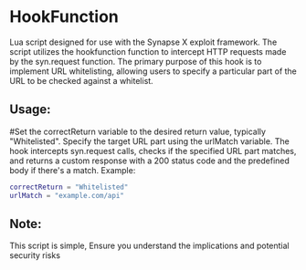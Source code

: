 # HookFunction
Lua script designed for use with the Synapse X exploit framework. The script utilizes the hookfunction function to intercept HTTP requests made by the syn.request function. The primary purpose of this hook is to implement URL whitelisting, allowing users to specify a particular part of the URL to be checked against a whitelist.

## Usage:

#Set the correctReturn variable to the desired return value, typically "Whitelisted".
Specify the target URL part using the urlMatch variable.
The hook intercepts syn.request calls, checks if the specified URL part matches, and returns a custom response with a 200 status code and the predefined body if there's a match.
Example:

```lua
correctReturn = "Whitelisted"
urlMatch = "example.com/api"
```

## Note:
This script is simple, Ensure you understand the implications and potential security risks
